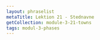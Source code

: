 ```yaml
---
layout: phraselist
metaTitle: Lektion 21 - Stednavne
getCollection: module-3-21-towns
tags: modul-3-phases
---
```

